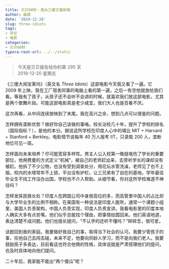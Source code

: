 ```yaml
---
title: 贝贝60秒：我从三傻又看到啥
author: 曲政
date: '2019-12-20'
slug: three-idiots
tags:
- 评论
- 电影
categories:
- 贝贝60秒
typora-root-url: ../../static
---
```

> 今天是贝贝报告给你的第 295 天   
> 2019-12-20 星期五 

《三傻大闹宝莱坞》（英文名 *Three Idiots*）这部电影今天我又看了一遍。它 2009 年上映，我在工厂宿舍同事的电脑上看的第一遍，之后一有空他就放给我们看。等我有了孩子，从孩子还不会听不会讲的时候，就喜欢我们放这部电影，尤其是两个歌舞片段。可能这部电影真是老少咸宜，我们大人也是百看不厌。

这次再看，从中间连续放映到了末尾。我在高兴之余，想到几点可以借鉴的问题。

怎样拥有垄断优势？做好你自己该做的事咯。校长治校几十年，提升了学校的排名（国际指标？），是他的本分。据说这所学校在印度人心中的堪比 MIT + Harvard + Stanford + Berkley。电影情节说每年 40 万人报考 IIT，只录取 200 人，垄断地位可见一斑。

怎样面向未来培养？尽可能宽容多样性。男主人公入校第一晚就电伤了学长的重要部位，他用费曼的方式定义“机械”，被自己的老师赶出来，去旁听学长的课却没有被赶。他拆了不少公物，也没有受到调查处分，用花坛水管洗澡，老师见了也不上报。校内的水塔常年不上锁，平台没有护栏，让三兄弟有了自在的基地。学年最佳毕业生不找工作没办出国，学校也不介入帮助。从细节看，你对这所学校难道不神往吗？

怎样发挥民族长处？印度人在跨国公司中身居高位的多，而高管里中国人的占比却与大学毕业生的比例不相称。在美国有一种说法是印度人能吹，通常一个课题小组里，美国人负责架构，中国人负责实现，印度人负责宣讲。我看电影里的印度本地人确实大多有点贫嘴，他们似乎总能找个理由，把事情给圆回来。他们英语地道，表达清楚不成问题。他们也擅长提问，“不认字的还听不懂吗？”碎碎念，很可爱。

话题回到我的家庭。我要做好我自己的事，取得当下社会的认可。我要少管孩子的事，任他自己去闯去碰，未来不定，他要向同龄人学习，而不是向我们老人。我要鼓励孩子多表达，目前看这也符合他俩的性格，具体说就是严肃搭理他们的提问，也及时具体地向他们提问。

二十年后，我家能不能出“两个傻瓜”呢？
